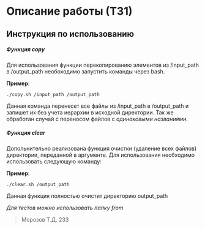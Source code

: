 # Описание работы (ТЗ1)


## Инструкция по использованию

##### Функция copy

Для использования функции перекопированию элементов из /input_path в /output_path необоходимо запустить команды через bash. 

**Пример**:
```
./copy.sh /input_path /output_path
```

Данная команда перенесет все файлы из /input_path в /output_path и запишет их без учета иерархии в исходной директории. Так же обработан случай с переносом файлов с *одинаковыми названиями*.

##### Функция clear

Допольнительно реализована функция очистки (удаление всех файлов) директории, переданной в аргументе. Для использования необходимо использовать следующую команду:

**Пример**:
```
./clear.sh /output_path
```
Данная функция полностью очистит директорию output_path


*Для тестов можно использовать папку from*

> Морозов Т.Д. 233